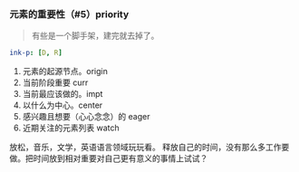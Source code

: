 ### 元素的重要性（#5）priority

> 有些是一个脚手架，建完就去掉了。

```yaml
ink-p: [D, R]
```

1. 元素的起源节点。origin
2. 当前阶段重要 curr
3. 当前最应该做的。impt
4. 以什么为中心。center
5. 感兴趣且想要（心心念念）的 eager
6. 近期关注的元素列表 watch


放松，音乐，文学，英语语言领域玩玩看。
释放自己的时间，没有那么多工作要做。把时间放到相对重要对自己更有意义的事情上试试？